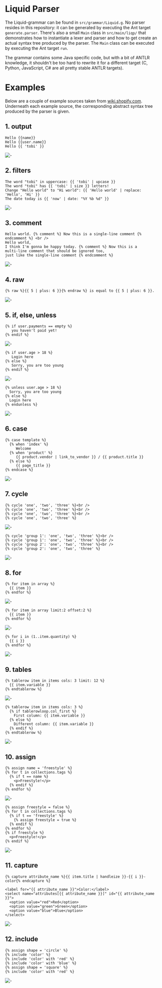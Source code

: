 # Liquid Parser

The Liquid-grammar can be found in `src/grammar/Liquid.g`. No parser resides in this repository: it can 
be generated by executing the Ant target `generate.parser`. There's also a small `Main` class in `src/main/liqp/`
that demonstrates how to instantiate a lexer and parser and how to get create an actual syntax tree 
produced by the parser. The `Main` class can be executed by executing the Ant target `run`.

The grammar contains some Java specific code, but with a bit of ANTLR knowledge, it shouldn't be too hard 
to rewrite it for a different target (C, Python, JavaScript, C# are all pretty stable ANTLR targets).

# Examples 

Below are a couple of example sources taken from [wiki.shopify.com](http://wiki.shopify.com/UsingLiquid). 
Underneath each example source, the corresponding abstract syntax tree produced by the parser is given.

## 1. output

    Hello {{name}}
    Hello {{user.name}}
    Hello {{ 'tobi' }}

![-][1]

## 2. filters

    The word "tobi" in uppercase: {{ 'tobi' | upcase }}
    The word "tobi" has {{ 'tobi' | size }} letters!
    Change "Hello world" to "Hi world": {{ 'Hello world' | replace: 'Hello', 'Hi' }}
    The date today is {{ 'now' | date: "%Y %b %d" }}

![-][2]

## 3. comment

    Hello world. {% comment %} Now this is a single-line comment {% endcomment %} <br />
    Hello world,
    I think I'm gonna be happy today. {% comment %} Now this is a
    multi-line comment that should be ignored too,
    just like the single-line comment {% endcomment %}

![-][3]

## 4. raw

    {% raw %}{{ 5 | plus: 6 }}{% endraw %} is equal to {{ 5 | plus: 6 }}.

![-][4]

## 5. if, else, unless

    {% if user.payments == empty %}
       you haven't paid yet! 
    {% endif %}

![-][5]

    {% if user.age > 18 %}
       Login here
    {% else %}
       Sorry, you are too young
    {% endif %}

![-][6]

    {% unless user.age > 18 %}
      Sorry, you are too young
    {% else %}
      Login here
    {% endunless %}

![-][7]

## 6. case

    {% case template %}
      {% when 'index' %}
         Welcome
      {% when 'product' %}
         {{ product.vendor | link_to_vendor }} / {{ product.title }}
      {% else %}
         {{ page_title }}
    {% endcase %}

![-][8]

## 7. cycle

    {% cycle 'one', 'two', 'three' %}<br /> 
    {% cycle 'one', 'two', 'three' %}<br /> 
    {% cycle 'one', 'two', 'three' %}<br /> 
    {% cycle 'one', 'two', 'three' %} 

![-][9]
    
    {% cycle 'group 1': 'one', 'two', 'three' %}<br /> 
    {% cycle 'group 1': 'one', 'two', 'three' %}<br /> 
    {% cycle 'group 2': 'one', 'two', 'three' %}<br /> 
    {% cycle 'group 2': 'one', 'two', 'three' %} 

![-][10]

## 8. for

    {% for item in array %} 
      {{ item }}
    {% endfor %} 

![-][11]

    {% for item in array limit:2 offset:2 %} 
      {{ item }}
    {% endfor %} 

![-][12]

    {% for i in (1..item.quantity) %}
      {{ i }}
    {% endfor %}

![-][13]

## 9. tables

    {% tablerow item in items cols: 3 limit: 12 %}
      {{ item.variable }}
    {% endtablerow %}

![-][14]
    
    {% tablerow item in items cols: 3 %}
      {% if tablerowloop.col_first %}
        First column: {{ item.variable }}
      {% else %}
        Different column: {{ item.variable }}
      {% endif %}
    {% endtablerow %}

![-][15]

## 10. assign

    {% assign name = 'freestyle' %}
    {% for t in collections.tags %}
      {% if t == name %}
        <p>Freestyle!</p>
      {% endif %}
    {% endfor %}

![-][16]

    {% assign freestyle = false %}
    {% for t in collections.tags %}
      {% if t == 'freestyle' %}
        {% assign freestyle = true %}
      {% endif %}
    {% endfor %}
    {% if freestyle %}
      <p>Freestyle!</p>
    {% endif %}

![-][17]

## 11. capture

    {% capture attribute_name %}{{ item.title | handleize }}-{{ i }}-color{% endcapture %}

    <label for="{{ attribute_name }}">Color:</label>
    <select name="attributes[{{ attribute_name }}]" id="{{ attribute_name }}">
      <option value="red">Red</option>
      <option value="green">Green</option>
      <option value="blue">Blue</option>
    </select>

![-][18]

## 12. include

    {% assign shape = 'circle' %}
    {% include 'color' %}
    {% include 'color' with 'red' %}
    {% include 'color' with 'blue' %}
    {% assign shape = 'square' %}
    {% include 'color' with 'red' %}

![-][19]


  [1]: https://github.com/bkiers/Liqp/raw/master/img/1.png
  [2]: https://github.com/bkiers/Liqp/raw/master/img/2.png
  [3]: https://github.com/bkiers/Liqp/raw/master/img/3.png
  [4]: https://github.com/bkiers/Liqp/raw/master/img/4.png
  [5]: https://github.com/bkiers/Liqp/raw/master/img/5.png
  [6]: https://github.com/bkiers/Liqp/raw/master/img/6.png
  [7]: https://github.com/bkiers/Liqp/raw/master/img/7.png
  [8]: https://github.com/bkiers/Liqp/raw/master/img/8.png
  [9]: https://github.com/bkiers/Liqp/raw/master/img/9.png
  [10]: https://github.com/bkiers/Liqp/raw/master/img/10.png
  [11]: https://github.com/bkiers/Liqp/raw/master/img/11.png
  [12]: https://github.com/bkiers/Liqp/raw/master/img/12.png
  [13]: https://github.com/bkiers/Liqp/raw/master/img/13.png
  [14]: https://github.com/bkiers/Liqp/raw/master/img/14.png
  [15]: https://github.com/bkiers/Liqp/raw/master/img/15.png
  [16]: https://github.com/bkiers/Liqp/raw/master/img/16.png
  [17]: https://github.com/bkiers/Liqp/raw/master/img/17.png
  [18]: https://github.com/bkiers/Liqp/raw/master/img/18.png
  [19]: https://github.com/bkiers/Liqp/raw/master/img/19.png
